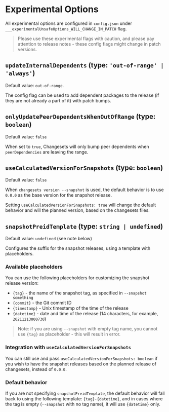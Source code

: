 # Experimental Options

All experimental options are configured in `config.json` under `___experimentalUnsafeOptions_WILL_CHANGE_IN_PATCH` flag. 

> Please use these experimental flags with caution, and please pay attention to release notes - these config flags might change in patch versions. 

## `updateInternalDependents` (type: `'out-of-range' | 'always'`)

Default value: `out-of-range`.

The config flag can be used to add dependent packages to the release (if they are not already a part of it) with patch bumps.

## `onlyUpdatePeerDependentsWhenOutOfRange` (type: `boolean`)

Default value: `false`

When set to `true`, Changesets will only bump peer dependents when `peerDependencies` are leaving the range.

## `useCalculatedVersionForSnapshots` (type: `boolean`) 

Default value: `false`

When `changesets version --snapshot` is used, the default behavior is to use `0.0.0` as the base version for the snapshot release. 

Setting `useCalculatedVersionForSnapshots: true` will change the default behavior and will the planned version, based on the changesets files.

## `snapshotPreidTemplate` (type: `string | undefined`)

Default value: `undefined` (see note below)

Configures the suffix for the snapshot releases, using a template with placeholders.

### Available placeholders

You can use the following placeholders for customizing the snapshot release version:

- `{tag}` - the name of the snapshot tag, as specified in `--snapshot something`
- `{commit}` - the Git commit ID
- `{timestamp}` - Unix timestamp of the time of the release
- `{datetime}` - date and time of the release (14 characters, for example, `20211213000730`)

> Note: if you are using `--snapshot` with empty tag name, you cannot use `{tag}` as placeholder - this will result in error.

### Integration with `useCalculatedVersionForSnapshots`

You can still use and pass `useCalculatedVersionForSnapshots: boolean` if you wish to have the snapshot releases based on the planned release of changesets, instead of `0.0.0`.

### Default behavior

If you are not specifying `snapshotPreidTemplate`, the default behavior will fall back to using the following template: `{tag}-{datetime}`, and in cases where the tag is empty (`--snapshot` with no tag name), it will use `{datetime}` only.

